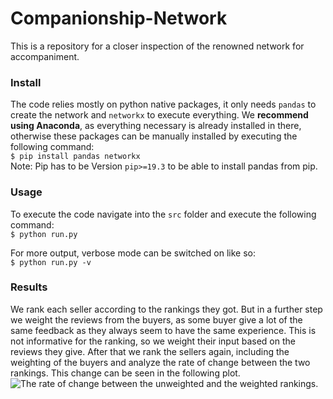 # Companionship-Network
This is a repository for a closer inspection of the renowned network for accompaniment.

### Install  
The code relies mostly on python native packages, it only needs ```pandas``` to create the network and ```networkx``` to execute everything. We **recommend using Anaconda**, as everything necessary is already installed in there, otherwise these packages can be manually installed by executing the following command:  
```$ pip install pandas networkx```  
Note: Pip has to be Version ```pip>=19.3``` to be able to install pandas from pip.

### Usage
To execute the code navigate into the ```src``` folder and execute the following command:  
```$ python run.py```  
  
For more output, verbose mode can be switched on like so:  
```$ python run.py -v```


### Results
We rank each seller according to the rankings they got. But in a further step we weight the reviews from the buyers, as some buyer give a lot of the same feedback as they always seem to have the same experience. This is not informative for the ranking, so we weight their input based on the reviews they give. After that we rank the sellers again, including the weighting of the buyers and analyze the rate of change between the two rankings. This change can be seen in the following plot.  
![The rate of change between the unweighted and the weighted rankings.](/plots/rank_change_of_sellers_after_weighting_buyers.png)  
  
